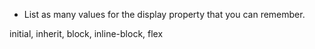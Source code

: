 * List as many values for the display property that you can remember.

initial, inherit, block, inline-block, flex
